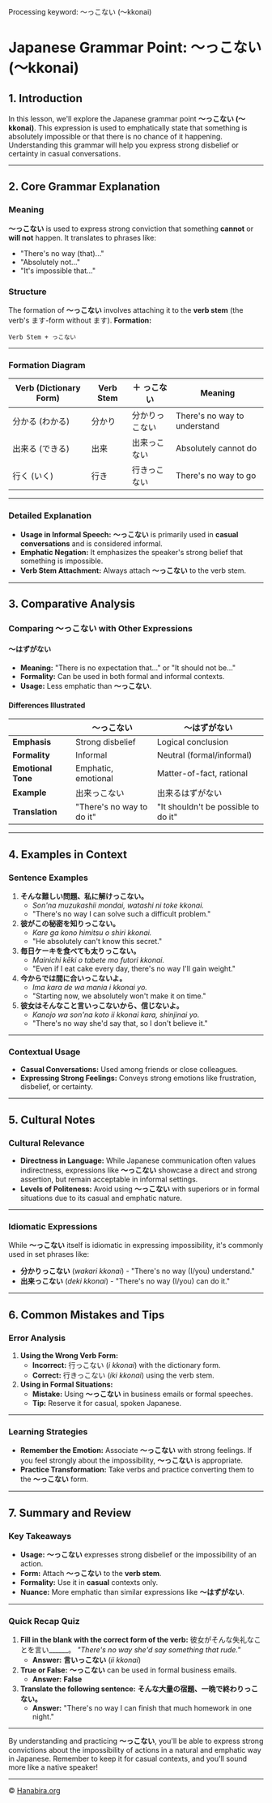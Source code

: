Processing keyword: ～っこない (〜kkonai)
# Japanese Grammar Point: ～っこない (〜kkonai)

## 1. Introduction
In this lesson, we'll explore the Japanese grammar point **～っこない (〜kkonai)**. This expression is used to emphatically state that something is absolutely impossible or that there is no chance of it happening. Understanding this grammar will help you express strong disbelief or certainty in casual conversations.

---
## 2. Core Grammar Explanation
### Meaning
**～っこない** is used to express strong conviction that something **cannot** or **will not** happen. It translates to phrases like:
- "There's no way (that)..."
- "Absolutely not..."
- "It's impossible that..."
### Structure
The formation of **～っこない** involves attaching it to the **verb stem** (the verb's ます-form without ます).
**Formation:**
```
Verb Stem + っこない
```
---
### Formation Diagram
| **Verb (Dictionary Form)** | **Verb Stem** | **＋ っこない**     | **Meaning**                    |
|----------------------------|---------------|--------------------|--------------------------------|
| 分かる (わかる)            | 分かり        | 分かりっこない     | There's no way to understand   |
| 出来る (できる)           | 出来          | 出来っこない       | Absolutely cannot do           |
| 行く (いく)               | 行き          | 行きっこない       | There's no way to go           |
---
### Detailed Explanation
- **Usage in Informal Speech:** **～っこない** is primarily used in **casual conversations** and is considered informal.
- **Emphatic Negation:** It emphasizes the speaker's strong belief that something is impossible.
- **Verb Stem Attachment:** Always attach **～っこない** to the verb stem.
---
## 3. Comparative Analysis
### Comparing ～っこない with Other Expressions
#### ～はずがない
- **Meaning:** "There is no expectation that..." or "It should not be..."
- **Formality:** Can be used in both formal and informal contexts.
- **Usage:** Less emphatic than **～っこない**.
#### Differences Illustrated
|                    | **～っこない**            | **～はずがない**            |
|--------------------|-------------------------|----------------------------|
| **Emphasis**       | Strong disbelief        | Logical conclusion         |
| **Formality**      | Informal                | Neutral (formal/informal)  |
| **Emotional Tone** | Emphatic, emotional     | Matter-of-fact, rational   |
| **Example**        | 出来っこない             | 出来るはずがない           |
| **Translation**    | "There's no way to do it" | "It shouldn't be possible to do it" |
---
## 4. Examples in Context
### Sentence Examples
1. **そんな難しい問題、私に解けっこない。**
   - *Son'na muzukashii mondai, watashi ni toke kkonai.*
   - "There's no way I can solve such a difficult problem."
2. **彼がこの秘密を知りっこない。**
   - *Kare ga kono himitsu o shiri kkonai.*
   - "He absolutely can't know this secret."
3. **毎日ケーキを食べても太りっこない。**
   - *Mainichi kēki o tabete mo futori kkonai.*
   - "Even if I eat cake every day, there's no way I'll gain weight."
4. **今からでは間に合いっこないよ。**
   - *Ima kara de wa mania i kkonai yo.*
   - "Starting now, we absolutely won't make it on time."
5. **彼女はそんなこと言いっこないから、信じないよ。**
   - *Kanojo wa son'na koto ii kkonai kara, shinjinai yo.*
   - "There's no way she'd say that, so I don't believe it."
---
### Contextual Usage
- **Casual Conversations:** Used among friends or close colleagues.
- **Expressing Strong Feelings:** Conveys strong emotions like frustration, disbelief, or certainty.
---
## 5. Cultural Notes
### Cultural Relevance
- **Directness in Language:** While Japanese communication often values indirectness, expressions like **～っこない** showcase a direct and strong assertion, but remain acceptable in informal settings.
- **Levels of Politeness:** Avoid using **～っこない** with superiors or in formal situations due to its casual and emphatic nature.
---
### Idiomatic Expressions
While **～っこない** itself is idiomatic in expressing impossibility, it's commonly used in set phrases like:
- **分かりっこない** (*wakari kkonai*) - "There's no way (I/you) understand."
- **出来っこない** (*deki kkonai*) - "There's no way (I/you) can do it."
---
## 6. Common Mistakes and Tips
### Error Analysis
1. **Using the Wrong Verb Form:**
   - **Incorrect:** 行っこない (*i kkonai*) with the dictionary form.
   - **Correct:** 行きっこない (*iki kkonai*) using the verb stem.
2. **Using in Formal Situations:**
   - **Mistake:** Using **～っこない** in business emails or formal speeches.
   - **Tip:** Reserve it for casual, spoken Japanese.
---
### Learning Strategies
- **Remember the Emotion:** Associate **～っこない** with strong feelings. If you feel strongly about the impossibility, **～っこない** is appropriate.
- **Practice Transformation:** Take verbs and practice converting them to the **～っこない** form.
---
## 7. Summary and Review
### Key Takeaways
- **Usage:** **～っこない** expresses strong disbelief or the impossibility of an action.
- **Form:** Attach **～っこない** to the **verb stem**.
- **Formality:** Use it in **casual** contexts only.
- **Nuance:** More emphatic than similar expressions like **～はずがない**.
---
### Quick Recap Quiz
1. **Fill in the blank with the correct form of the verb:**
   彼女がそんな失礼なことを言い______。
   *"There's no way she'd say something that rude."*
   - **Answer:** **言いっこない** (*ii kkonai*)
2. **True or False:**
   **～っこない** can be used in formal business emails.
   - **Answer:** **False**
3. **Translate the following sentence:**
   **そんな大量の宿題、一晩で終わりっこない。**
   - **Answer:** "There's no way I can finish that much homework in one night."
---
By understanding and practicing **～っこない**, you'll be able to express strong convictions about the impossibility of actions in a natural and emphatic way in Japanese. Remember to keep it for casual contexts, and you'll sound more like a native speaker!


---

© [Hanabira.org](https://hanabira.org)
